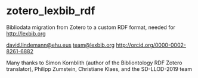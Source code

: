 # zotero_lexbib_rdf

 Bibliodata migration from Zotero to a custom RDF format, needed for http://lexbib.org

 david.lindemann@ehu.eus
 team@lexbib.org
 http://orcid.org/0000-0002-8261-6882

 Many thanks to Simon Kornblith (author of the Bibliontology RDF Zotero translator), Philipp Zumstein, Christiane Klaes, and the SD-LLOD-2019 team 
